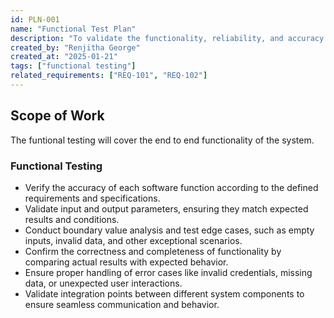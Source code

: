 ```yaml
---
id: PLN-001
name: "Functional Test Plan"
description: "To validate the functionality, reliability, and accuracy by executing functional test cases and ensuring alignment with defined requirements."
created_by: "Renjitha George"
created_at: "2025-01-21"
tags: ["functional testing"]
related_requirements: ["REQ-101", "REQ-102"]
---
```


## Scope of Work

The funtional testing will cover the end to end functionality of the system.

### Functional Testing

- Verify the accuracy of each software function according to the defined
  requirements and specifications.
- Validate input and output parameters, ensuring they match expected results and
  conditions.
- Conduct boundary value analysis and test edge cases, such as empty inputs,
  invalid data, and other exceptional scenarios.
- Confirm the correctness and completeness of functionality by comparing actual
  results with expected behavior.
- Ensure proper handling of error cases like invalid credentials, missing data,
  or unexpected user interactions.
- Validate integration points between different system components to ensure
  seamless communication and behavior.
